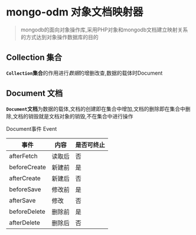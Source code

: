 # mongo-odm 对象文档映射器

> mongodb的面向对象操作库,采用PHP对象和mongodb文档建立映射关系的方式达到对象操作数据库的目的

## Collection 集合

**`Collection`集合**的作用进行*数据*的增删改查,数据的载体时Document

## Document 文档
**`Document`文档**为数据的载体,文档的创建即在集合中增加,文档的删除即在集合中删除,文档的销毁就是文档对象的销毁,不在集合中进行操作

Document事件 Event

| 事件 |内容 |是否可终止|
| --- | --- |--- |
| afterFetch   | 读取后   |否|
| beforeCreate   | 新建前   |是|
| afterCreate | 新建后 | 否 |
| beforeSave   | 修改前   |是|
| afterSave   | 修改  |否|
| beforeDelete  | 删除前   |是|
| afterDelete   | 删除后   |否|


